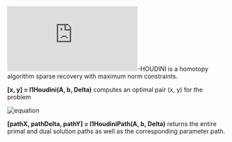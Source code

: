 ![equation](http://www.sciweavers.org/tex2img.php?eq=%5Cell_1&bc=White&fc=Black&im=jpg&fs=12&ff=arev&edit=0)-HOUDINI is a homotopy algorithm sparse recovery with maximum norm constraints.

**[x, y] = l1Houdini(A, b, Delta)** computes an optimal pair (x, y) for the problem

![equation](http://www.sciweavers.org/upload/Tex2Img_1518866284/render.png)

**[pathX, pathDelta, pathY] = l1HoudiniPath(A, b, Delta)** returns the entire primal and dual solution paths as well as the corresponding parameter path.